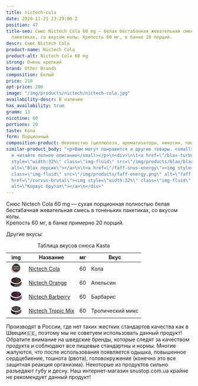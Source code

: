 ```yaml
---
title: nictech-cola
date: 2020-11-21 23:29:00 Z
position: 47
title-seo: Снюс Nictech Cola 60 mg — белая бестабачная жевательная смесь в тоненьких
  пакетиках, со вкусом колы. Крепость 60 мг, в банке 20 порций.
descr: Снюс Nictech Cola
product-name: Nictech Cola
product-alt: Nictech Cola 60 mg
strong: Очень крепкий
brand: Other Brands
composition: Белый
price: 210
opt-price: 200
image: "/img/products/nictech/nictech-cola.jpg"
availability-descr: В наличии
has_availability: true
gramm: 13
nicotine: 60
portions: 20
taste: Кола
form: Порционный
composition-product: Неизвестно (целлюлоза, ароматизаторы, никотин, пищевые добавки)
similar-product_body: "<p>Вам могут понравится и другие товары. <small>Жмите на картинки
  и читайте полное описание</small></p>\n<div>\n\t<a href=\"/blax-turbo-peach\"><img
  style=\"width:32%\" class=\"img-fluid\" src=\"/img/products/blax/blax-turbo-peach.png\"
  alt=\"Blax персик\"></a>\n\t<a href=\"/faff-snus-energy\"><img style=\"width:32%\"
  class=\"img-fluid\" src=\"/img/products/faff-energy.png\" alt=\"faff energy\"></a>\n\t<a
  href=\"/corvus-brutal\"><img style=\"width:32%\" class=\"img-fluid\" src=\"/img/products/corvus-brutal-snus.jpg\"
  alt=\"Корвус брутал\"></a>\n</div>"
---
```


Снюс Nictech Cola 60 mg — сухая порционная полностью белая бестабачная жевательная смесь в тоненьких пакетиках, со вкусом колы.<br>
Крепость 60 мг, в банке примерно 20 порций.

Другие вкусы:
<table class="table table-sm">
	<caption>Таблица вкусов снюса Kasta</caption>
	<thead>
		<tr>
			<th scope="col">img</th>
			<th scope="col">Название</th>
			<th scope="col">мг</th>
			<th scope="col">Вкус</th>
		</tr>
	</thead>
	<tbody>
		<tr>
			<td><a href="/nictech-cola"><img style="width: 40px" src="/img/products/nictech/nictech-cola.jpg" alt="nictech cola"></a></td>
			<td><a href="/nictech-cola">Nictech Cola</a></td>
			<td>60</td>
			<td>Кола</td>
		</tr>
		<tr>
			<td><a href="/nictech-orange"><img style="width: 40px" src="/img/products/nictech/nictech-orange.jpg" alt="nictech orange"></a></td>
			<td><a href="/nictech-orange">Nictech Orange</a></td>
			<td>60</td>
			<td>Апельсин</td>
		</tr>
		<tr>
			<td><a href="/nictech-barberry"><img style="width: 40px" src="/img/products/nictech/nictech-barberry.jpg" alt="Nictech Barberry"></a></td>
			<td><a href="/nictech-barberry">Nictech Barberry</a></td>
			<td>60</td>
			<td>Барбарис</td>
		</tr>
		<tr>
			<td><a href="/nictech-tropic-mix"><img style="width: 40px" src="/img/products/nictech/nictech-tropic-mix.jpg" alt="Nictech Tropic Mix"></a></td>
			<td><a href="/nictech-tropic-mix">Nictech Tropic Mix</a></td>
			<td>60</td>
			<td>Тропический микс</td>
		</tr>
	</tbody>
</table>

Производят в России, где нет таких жестких стандартов качества как в Швеции🇸🇪, поэтому мы не советуем использовать данный продукт! Обратите внимание на шведские бренды, которые следят за качеством продукта и соблюдают все пищевые стандартны и нормы. Многие жалуются, что после использования появляется одышка, повышенное сердцебиение, тошнота (рвота), головокружение (конечно это все защитная реакция организма). Некоторые из продуктов сильно разъедают губу и десну. Наш интернет-магазин snustop.com.ua крайне не рекомендует данный продукт!